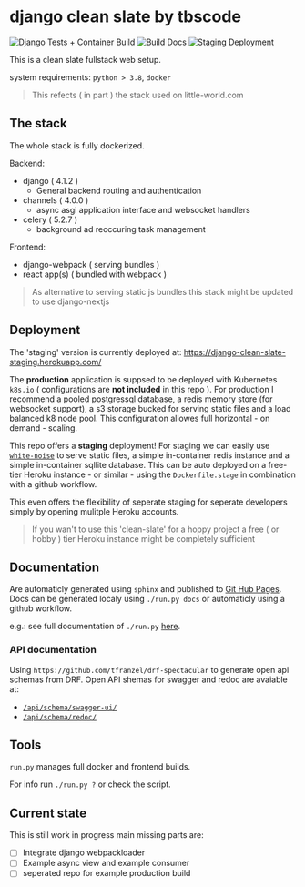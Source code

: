 # django clean slate by tbscode

![Django Tests + Container Build](https://github.com/tbscode/django-clean-slate/actions/workflows/tests.yaml/badge.svg)
![Build Docs](https://github.com/tbscode/django-clean-slate/actions/workflows/docs.yaml/badge.svg)
![Staging Deployment](https://github.com/tbscode/django-clean-slate/actions/workflows/stage.yaml/badge.svg)

This is a clean slate fullstack web setup.

system requirements: `python > 3.8`, `docker`

> This refects ( in part ) the stack used on little-world.com

## The stack

The whole stack is fully dockerized.

Backend:

- django ( 4.1.2 )
  - General backend routing and authentication
- channels ( 4.0.0 )
  - async asgi application interface and websocket handlers
- celery ( 5.2.7 )
  - background ad reoccuring task management

Frontend:

- django-webpack ( serving bundles )
- react app(s) ( bundled with webpack )

> As alternative to serving static js bundles this stack might be updated to use django-nextjs

## Deployment

The 'staging' version is currently deployed at: https://django-clean-slate-staging.herokuapp.com/

The **production** application is suppsed to be deployed with Kubernetes `k8s.io` ( configurations are **not included** in this repo ).
For production I recommend a pooled postgressql database, a redis memory store (for websocket support), a s3 storage bucked for serving static files and a load balanced k8 node pool. This configuration allowes full horizontal - on demand - scaling.

This repo offers a **staging** deployment! For staging we can easily use [`white-noise`](http://whitenoise.evans.io/en/stable/) to serve static files, a simple in-container redis instance and a simple in-container sqllite database. This can be auto deployed on a free-tier Heroku instance - or similar - using the `Dockerfile.stage` in combination with a github workflow.

This even offers the flexibility of seperate staging for seperate developers simply by opening mulitple Heroku accounts.

> If you wan't to use this 'clean-slate' for a hoppy project a free ( or hobby ) tier Heroku instance might be completely sufficient

## Documentation

Are automaticly generated using `sphinx` and published to [Git Hub Pages](https://tbscode.github.io/django-clean-slate).
Docs can be generated localy using `./run.py docs` or automaticly using a github workflow.

e.g.: see full documentation of `./run.py` [here](https://tbscode.github.io/django-clean-slate/apidoc/extra_mods.run.html#module-extra_mods.run).

### API documentation

Using `https://github.com/tfranzel/drf-spectacular` to generate open api schemas from DRF.
Open API shemas for swagger and redoc are avaiable at:

- [`/api/schema/swagger-ui/`](https://django-clean-slate-staging.herokuapp.com/api/schema/swagger-ui/)
- [`/api/schema/redoc/`](https://django-clean-slate-staging.herokuapp.com/api/schema/redoc/)

## Tools

`run.py` manages full docker and frontend builds.

For info run `./run.py ?` or check the script.

## Current state

This is still work in progress main missing parts are:

- [ ] Integrate django webpackloader
- [ ] Example async view and example consumer
- [ ] seperated repo for example production build
